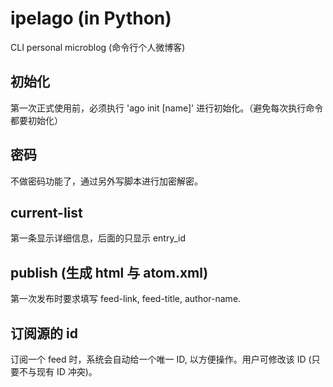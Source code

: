 # ipelago (in Python)

CLI personal microblog (命令行个人微博客)


## 初始化

第一次正式使用前，必须执行 'ago init [name]' 进行初始化。（避免每次执行命令都要初始化）

## 密码

不做密码功能了，通过另外写脚本进行加密解密。

## current-list

第一条显示详细信息，后面的只显示 entry_id

## publish (生成 html 与 atom.xml)

第一次发布时要求填写 feed-link, feed-title, author-name.

## 订阅源的 id

订阅一个 feed 时，系统会自动给一个唯一 ID, 以方便操作。用户可修改该 ID (只要不与现有 ID 冲突)。
 